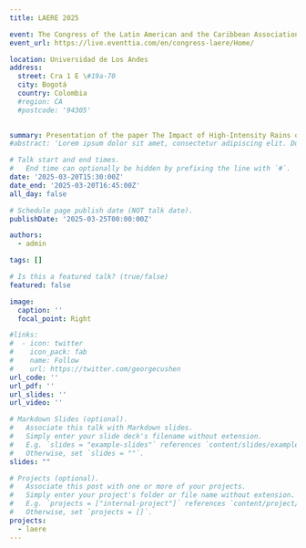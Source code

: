 ```yaml
---
title: LAERE 2025

event: The Congress of the Latin American and the Caribbean Association of Environmental and Resource Economists
event_url: https://live.eventtia.com/en/congress-laere/Home/

location: Universidad de Los Andes
address:
  street: Cra 1 E \#19a-70
  city: Bogotá
  country: Colombia
  #region: CA
  #postcode: '94305'
  

summary: Presentation of the paper The Impact of High-Intensity Rains on Neonatal Health
#abstract: 'Lorem ipsum dolor sit amet, consectetur adipiscing elit. Duis posuere tellusac convallis placerat. Proin tincidunt magna sed ex sollicitudin condimentum. Sed ac faucibus dolor, scelerisque sollicitudin nisi. Cras purus urna, suscipit quis sapien eu, pulvinar tempor diam.'

# Talk start and end times.
#   End time can optionally be hidden by prefixing the line with `#`.
date: '2025-03-20T15:30:00Z'
date_end: '2025-03-20T16:45:00Z'
all_day: false

# Schedule page publish date (NOT talk date).
publishDate: '2025-03-25T00:00:00Z'

authors:
  - admin

tags: []

# Is this a featured talk? (true/false)
featured: false

image:
  caption: ''
  focal_point: Right

#links:
#  - icon: twitter
#    icon_pack: fab
#    name: Follow
#    url: https://twitter.com/georgecushen
url_code: ''
url_pdf: ''
url_slides: ''
url_video: ''

# Markdown Slides (optional).
#   Associate this talk with Markdown slides.
#   Simply enter your slide deck's filename without extension.
#   E.g. `slides = "example-slides"` references `content/slides/example-slides.md`.
#   Otherwise, set `slides = ""`.
slides: ""

# Projects (optional).
#   Associate this post with one or more of your projects.
#   Simply enter your project's folder or file name without extension.
#   E.g. `projects = ["internal-project"]` references `content/project/deep-learning/index.md`.
#   Otherwise, set `projects = []`.
projects:
  - laere
---
```

